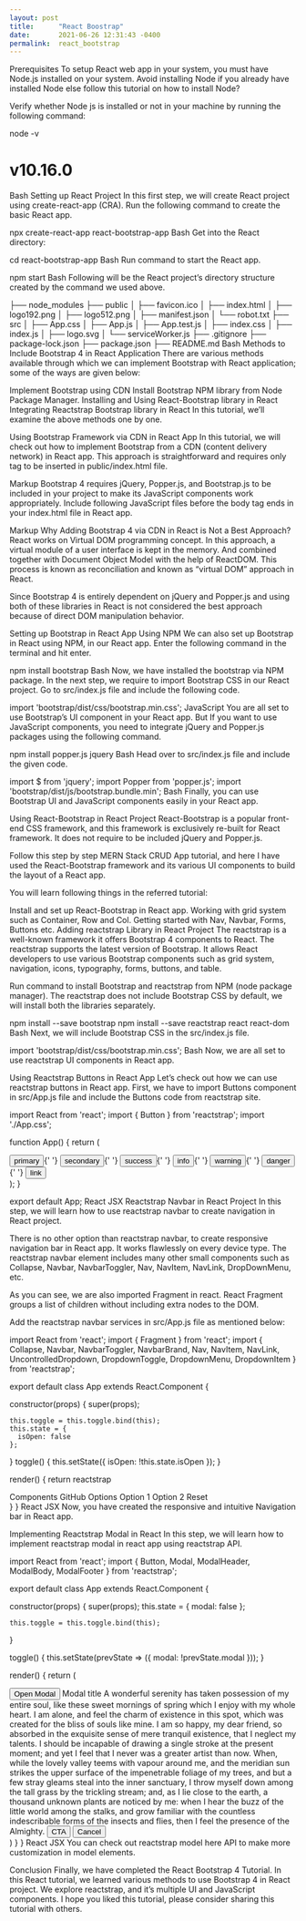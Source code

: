 ```yaml
---
layout: post
title:      "React Boostrap"
date:       2021-06-26 12:31:43 -0400
permalink:  react_bootstrap
---
```


Prerequisites
To setup React web app in your system, you must have Node.js installed on your system. Avoid installing Node if you already have installed Node else follow this tutorial on how to install Node?

Verify whether Node js is installed or not in your machine by running the following command:

node -v

# v10.16.0
Bash
Setting up React Project
In this first step, we will create React project using create-react-app (CRA). Run the following command to create the basic React app.

npx create-react-app react-bootstrap-app
Bash
Get into the React directory:

cd react-bootstrap-app
Bash
Run command to start the React app.

npm start
Bash
Following will be the React project’s directory structure created by the command we used above.

├── node_modules
├── public
│   ├── favicon.ico
│   ├── index.html
│   ├── logo192.png
│   ├── logo512.png
│   ├── manifest.json
│   └── robot.txt
├── src
│   ├── App.css
│   ├── App.js
│   ├── App.test.js
│   ├── index.css
│   ├── index.js
│   ├── logo.svg
│   └── serviceWorker.js
├── .gitignore
├── package-lock.json
├── package.json
├── README.md
Bash
Methods to Include Bootstrap 4 in React Application
There are various methods available through which we can implement Bootstrap with React application; some of the ways are given below:

Implement Bootstrap using CDN
Install Bootstrap NPM library from Node Package Manager.
Installing and Using React-Bootstrap library in React
Integrating Reactstrap Bootstrap library in React
In this tutorial, we’ll examine the above methods one by one.

Using Bootstrap Framework via CDN in React App
In this tutorial, we will check out how to implement Bootstrap from a CDN (content delivery network) in React app. This approach is straightforward and requires only <link rel="stylesheet" /> tag to be inserted in public/index.html file.

<link href="https://stackpath.bootstrapcdn.com/bootstrap/4.3.1/css/bootstrap.min.css" rel="stylesheet" integrity="sha384-ggOyR0iXCbMQv3Xipma34MD+dH/1fQ784/j6cY/iJTQUOhcWr7x9JvoRxT2MZw1T" crossorigin="anonymous">
Markup
Bootstrap 4 requires jQuery, Popper.js, and Bootstrap.js to be included in your project to make its JavaScript components work appropriately. Include following JavaScript files before the body tag ends in your index.html file in React app.

<script src="https://code.jquery.com/jquery-3.3.1.slim.min.js" integrity="sha384-q8i/X+965DzO0rT7abK41JStQIAqVgRVzpbzo5smXKp4YfRvH+8abtTE1Pi6jizo" crossorigin="anonymous"></script>

<script src="https://cdnjs.cloudflare.com/ajax/libs/popper.js/1.14.7/umd/popper.min.js" integrity="sha384-UO2eT0CpHqdSJQ6hJty5KVphtPhzWj9WO1clHTMGa3JDZwrnQq4sF86dIHNDz0W1" crossorigin="anonymous"></script>

<script src="https://stackpath.bootstrapcdn.com/bootstrap/4.3.1/js/bootstrap.min.js" integrity="sha384-JjSmVgyd0p3pXB1rRibZUAYoIIy6OrQ6VrjIEaFf/nJGzIxFDsf4x0xIM+B07jRM" crossorigin="anonymous"></script>
Markup
Why Adding Bootstrap 4 via CDN in React is Not a Best Approach?
React works on Virtual DOM programming concept. In this approach, a virtual module of a user interface is kept in the memory. And combined together with Document Object Model with the help of ReactDOM. This process is known as reconciliation and known as “virtual DOM” approach in React.

Since Bootstrap 4 is entirely dependent on jQuery and Popper.js and using both of these libraries in React is not considered the best approach because of direct DOM manipulation behavior.

Setting up Bootstrap in React App Using NPM
We can also set up Bootstrap in React using NPM, in our React app. Enter the following command in the terminal and hit enter.

npm install bootstrap
Bash
Now, we have installed the bootstrap via NPM package. In the next step, we require to import Bootstrap CSS in our React project. Go to src/index.js file and include the following code.

import 'bootstrap/dist/css/bootstrap.min.css';
JavaScript
You are all set to use Bootstrap’s UI component in your React app. But If you want to use JavaScript components, you need to integrate jQuery and Popper.js packages using the following command.

npm install popper.js jquery
Bash
Head over to src/index.js file and include the given code.

import $ from 'jquery';
import Popper from 'popper.js';
import 'bootstrap/dist/js/bootstrap.bundle.min';
Bash
Finally, you can use Bootstrap UI and JavaScript components easily in your React app.

Using React-Bootstrap in React Project
React-Bootstrap is a popular front-end CSS framework, and this framework is exclusively re-built for React framework. It does not require to be included jQuery and Popper.js.

Follow this step by step MERN Stack CRUD App tutorial, and here I have used the React-Bootstrap framework and its various UI components to build the layout of a React app.

You will learn following things in the referred tutorial:

Install and set up React-Bootstrap in React app.
Working with grid system such as Container, Row and Col.
Getting started with Nav, Navbar, Forms, Buttons etc.
Adding reactstrap Library in React Project
The reactstrap is a well-known framework it offers Bootstrap 4 components to React. The reactstrap supports the latest version of Bootstrap. It allows React developers to use various Bootstrap components such as grid system, navigation, icons, typography, forms, buttons, and table.

Run command to install Bootstrap and reactstrap from NPM (node package manager). The reactstrap does not include Bootstrap CSS by default, we will install both the libraries separately.

npm install --save bootstrap
npm install --save reactstrap react react-dom
Bash
Next, we will include Bootstrap CSS in the src/index.js file.

import 'bootstrap/dist/css/bootstrap.min.css';
Bash
Now, we are all set to use reactstrap UI components in React app.

Using Reactstrap Buttons in React App
Let’s check out how we can use reactstrap buttons in React app. First, we have to import Buttons component in src/App.js file and include the Buttons code from reactstrap site.

import React from 'react';
import { Button } from 'reactstrap';
import './App.css';

function App() {
  return (
    <div className="App">
      <Button color="primary">primary</Button>{' '}
      <Button color="secondary">secondary</Button>{' '}
      <Button color="success">success</Button>{' '}
      <Button color="info">info</Button>{' '}
      <Button color="warning">warning</Button>{' '}
      <Button color="danger">danger</Button>{' '}
      <Button color="link">link</Button>
    </div>
  );
}

export default App;
React JSX
Reactstrap Navbar in React Project
In this step, we will learn how to use reactstrap navbar to create navigation in React project.

There is no other option than reactstrap navbar, to create responsive navigation bar in React app. It works flawlessly on every device type. The reactstrap navbar element includes many other small components such as Collapse, Navbar, NavbarToggler, Nav, NavItem, NavLink, DropDownMenu, etc.

As you can see, we are also imported Fragment in react. React Fragment groups a list of children without including extra nodes to the DOM.

Add the reactstrap navbar services in src/App.js file as mentioned below:

import React from 'react';
import { Fragment } from 'react';
import {
  Collapse,
  Navbar,
  NavbarToggler,
  NavbarBrand,
  Nav,
  NavItem,
  NavLink,
  UncontrolledDropdown,
  DropdownToggle,
  DropdownMenu,
  DropdownItem
} from 'reactstrap';

export default class App extends React.Component {

  constructor(props) {
    super(props);

    this.toggle = this.toggle.bind(this);
    this.state = {
      isOpen: false
    };
  }
  toggle() {
    this.setState({
      isOpen: !this.state.isOpen
    });
  }

  render() {
    return <Fragment>
      <Navbar color="light" light expand="md">
        <NavbarBrand href="/">reactstrap</NavbarBrand>
        <NavbarToggler onClick={this.toggle} />
        <Collapse isOpen={this.state.isOpen} navbar>
          <Nav className="ml-auto" navbar>
            <NavItem>
              <NavLink href="/components/">Components</NavLink>
            </NavItem>
            <NavItem>
              <NavLink href="https://github.com/reactstrap/reactstrap">GitHub</NavLink>
            </NavItem>
            <UncontrolledDropdown nav inNavbar>
              <DropdownToggle nav caret>
                Options
                </DropdownToggle>
              <DropdownMenu right>
                <DropdownItem>
                  Option 1
                  </DropdownItem>
                <DropdownItem>
                  Option 2
                  </DropdownItem>
                <DropdownItem divider />
                <DropdownItem>
                  Reset
                  </DropdownItem>
              </DropdownMenu>
            </UncontrolledDropdown>
          </Nav>
        </Collapse>
      </Navbar>
    </Fragment>
  }
}
React JSX
Now, you have created the responsive and intuitive Navigation bar in React app.

Implementing Reactstrap Modal in React
In this step, we will learn how to implement reactstrap modal in react app using reactstrap API.

import React from 'react';
import { Button, Modal, ModalHeader, ModalBody, ModalFooter } from 'reactstrap';

export default class App extends React.Component {

  constructor(props) {
    super(props);
    this.state = {
      modal: false
    };

    this.toggle = this.toggle.bind(this);
  }

  toggle() {
    this.setState(prevState => ({
      modal: !prevState.modal
    }));
  }

  render() {
    return (
      <div>
        <Button color="danger" onClick={this.toggle}>Open Modal</Button>
        <Modal isOpen={this.state.modal} toggle={this.toggle} className={this.props.className}>
          <ModalHeader toggle={this.toggle}>Modal title</ModalHeader>
          <ModalBody>
            A wonderful serenity has taken possession of my entire soul, like these sweet mornings of spring which I enjoy with my whole heart. I am alone, and feel the charm of existence in this spot, which was created for the bliss of souls like mine. I am so happy, my dear friend, so absorbed in the exquisite sense of mere tranquil existence, that I neglect my talents. I should be incapable of drawing a single stroke at the present moment; and yet I feel that I never was a greater artist than now. When, while the lovely valley teems with vapour around me, and the meridian sun strikes the upper surface of the impenetrable foliage of my trees, and but a few stray gleams steal into the inner sanctuary, I throw myself down among the tall grass by the trickling stream; and, as I lie close to the earth, a thousand unknown plants are noticed by me: when I hear the buzz of the little world among the stalks, and grow familiar with the countless indescribable forms of the insects and flies, then I feel the presence of the Almighty.
      </ModalBody>
          <ModalFooter>
            <Button color="primary" onClick={this.toggle}>CTA</Button>
            <Button color="secondary" onClick={this.toggle}>Cancel</Button>
          </ModalFooter>
        </Modal>
      </div>
    )
  }
}
React JSX
You can check out reactstrap model here API to make more customization in model elements.

Conclusion
Finally, we have completed the React Bootstrap 4 Tutorial. In this React tutorial, we learned various methods to use Bootstrap 4 in React project. We explore reactstrap, and it’s multiple UI and JavaScript components. I hope you liked this tutorial, please consider sharing this tutorial with others.
